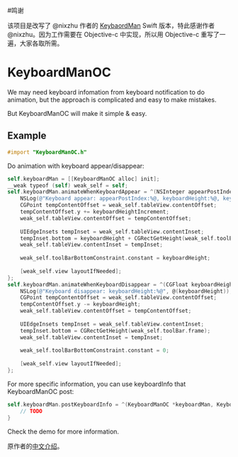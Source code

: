 #鸣谢

该项目是改写了 @nixzhu 作者的 [KeybaordMan](https://github.com/nixzhu/KeyboardMan) Swift 版本，特此感谢作者 @nixzhu。因为工作需要在 Objective-c 中实现，所以用 Objective-c 重写了一遍，大家各取所需。

# KeyboardManOC

We may need keyboard infomation from keyboard notification to do animation, but the approach is complicated and easy to make mistakes. 

But KeyboardManOC will make it simple & easy.

## Example

```objective-c
#import "KeyboardManOC.h"
```

Do animation with keyboard appear/disappear:

```objective-c
self.keyboardMan = [[KeyboardManOC alloc] init];
__weak typeof (self) weak_self = self;
self.keyboardMan.animateWhenKeyboardAppear = ^(NSInteger appearPostIndex, CGFloat keyboardHeight, CGFloat keyboardHeightIncrement) {
    NSLog(@"Keyboard appear: appearPostIndex:%@, keyboardHeight:%@, keyboardHeightIncrement:%@", @(appearPostIndex), @(keyboardHeight), @(keyboardHeightIncrement));
    CGPoint tempContentOffset = weak_self.tableView.contentOffset;
    tempContentOffset.y += keyboardHeightIncrement;
    weak_self.tableView.contentOffset = tempContentOffset;
    
    UIEdgeInsets tempInset = weak_self.tableView.contentInset;
    tempInset.bottom = keyboardHeight + CGRectGetHeight(weak_self.toolBar.frame);
    weak_self.tableView.contentInset = tempInset;
    
    weak_self.toolBarBottomConstraint.constant = keyboardHeight;
    
    [weak_self.view layoutIfNeeded];
};
self.keyboardMan.animateWhenKeyboardDisappear = ^(CGFloat keyboardHeight) {
    NSLog(@"Keyboard disappear: keyboardHeight:%@", @(keyboardHeight));
    CGPoint tempContentOffset = weak_self.tableView.contentOffset;
    tempContentOffset.y -= keyboardHeight;
    weak_self.tableView.contentOffset = tempContentOffset;
    
    UIEdgeInsets tempInset = weak_self.tableView.contentInset;
    tempInset.bottom = CGRectGetHeight(weak_self.toolBar.frame);
    weak_self.tableView.contentInset = tempInset;
    
    weak_self.toolBarBottomConstraint.constant = 0;
    
    [weak_self.view layoutIfNeeded];
};
```

For more specific information, you can use keyboardInfo that KeyboardManOC post:

```objective-c
self.keyboardMan.postKeyboardInfo = ^(KeyboardManOC *keyboardMan, KeyboardInfo keyboardInfo) {
    // TODO
}
```

Check the demo for more information.

原作者的[中文介绍](https://github.com/nixzhu/dev-blog/blob/master/2015-07-27-keyboard-man.md)。
